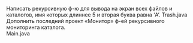 Написать рекурсивную ф-ю для вывода на экран всех файлов и каталогов, имя которых длиннее 5 и вторая буква равна ‘A’. 
Trash.java
<br> 
Дополнить последний проект «Монитор» ф-ей рекурсивного мониторинга каталога.<br>
Main.java 
